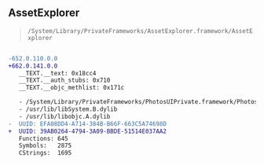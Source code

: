 ## AssetExplorer

> `/System/Library/PrivateFrameworks/AssetExplorer.framework/AssetExplorer`

```diff

-652.0.110.0.0
+662.0.141.0.0
   __TEXT.__text: 0x18cc4
   __TEXT.__auth_stubs: 0x710
   __TEXT.__objc_methlist: 0x171c

   - /System/Library/PrivateFrameworks/PhotosUIPrivate.framework/PhotosUIPrivate
   - /usr/lib/libSystem.B.dylib
   - /usr/lib/libobjc.A.dylib
-  UUID: EFA08DD4-A714-384B-B66F-663C5A74698D
+  UUID: 39AB0264-4794-3A09-BBDE-51514E037AA2
   Functions: 645
   Symbols:   2875
   CStrings:  1695

```
